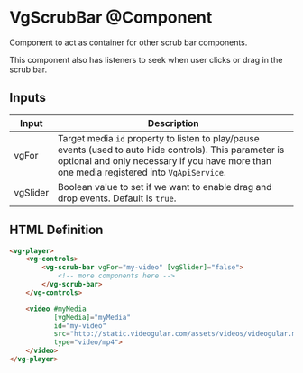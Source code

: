 # VgScrubBar @Component

Component to act as container for other scrub bar components.

This component also has listeners to seek when user clicks or drag in the scrub bar.

## Inputs

| Input | Description |
|--- |--- |
| vgFor | Target media `id` property to listen to play/pause events (used to auto hide controls). This parameter is optional and only necessary if you have more than one media registered into `VgApiService`. |
| vgSlider | Boolean value to set if we want to enable drag and drop events. Default is `true`. |

## HTML Definition

```html
<vg-player>
    <vg-controls>
        <vg-scrub-bar vgFor="my-video" [vgSlider]="false">
            <!-- more components here -->
        </vg-scrub-bar>
    </vg-controls>

    <video #myMedia
           [vgMedia]="myMedia"
           id="my-video"
           src="http://static.videogular.com/assets/videos/videogular.mp4"
           type="video/mp4">
    </video>
</vg-player>
```
